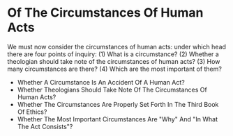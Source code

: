 # Of The Circumstances Of Human Acts

We must now consider the circumstances of human acts: under which head there are four points of inquiry:
(1) What is a circumstance?
(2) Whether a theologian should take note of the circumstances of human acts?
(3) How many circumstances are there?
(4) Which are the most important of them?

* Whether A Circumstance Is An Accident Of A Human Act?
* Whether Theologians Should Take Note Of The Circumstances Of Human Acts?
* Whether The Circumstances Are Properly Set Forth In The Third Book Of Ethics?
* Whether The Most Important Circumstances Are "Why" And "In What The Act Consists"?
